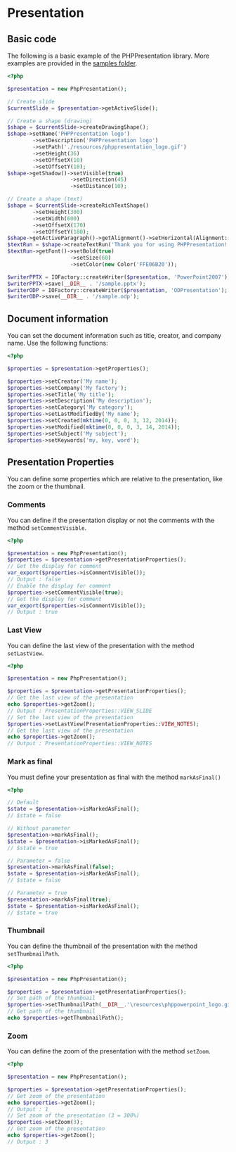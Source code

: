 # Presentation

## Basic code

The following is a basic example of the PHPPresentation library. More examples are provided in the [samples folder](https://github.com/PHPOffice/PHPPresentation/tree/master/samples/).

``` php
<?php

$presentation = new PhpPresentation();

// Create slide
$currentSlide = $presentation->getActiveSlide();

// Create a shape (drawing)
$shape = $currentSlide->createDrawingShape();
$shape->setName('PHPPresentation logo')
        ->setDescription('PHPPresentation logo')
        ->setPath('./resources/phppresentation_logo.gif')
        ->setHeight(36)
        ->setOffsetX(10)
        ->setOffsetY(10);
$shape->getShadow()->setVisible(true)
                    ->setDirection(45)
                    ->setDistance(10);

// Create a shape (text)
$shape = $currentSlide->createRichTextShape()
        ->setHeight(300)
        ->setWidth(600)
        ->setOffsetX(170)
        ->setOffsetY(180);
$shape->getActiveParagraph()->getAlignment()->setHorizontal(Alignment::HORIZONTAL_CENTER);
$textRun = $shape->createTextRun('Thank you for using PHPPresentation!');
$textRun->getFont()->setBold(true)
                    ->setSize(60)
                    ->setColor(new Color('FFE06B20'));

$writerPPTX = IOFactory::createWriter($presentation, 'PowerPoint2007');
$writerPPTX->save(__DIR__ . '/sample.pptx');
$writerODP = IOFactory::createWriter($presentation, 'ODPresentation');
$writerODP->save(__DIR__ . '/sample.odp');

```

## Document information

You can set the document information such as title, creator, and company name. Use the following functions:

``` php
<?php

$properties = $presentation->getProperties();

$properties->setCreator('My name');
$properties->setCompany('My factory');
$properties->setTitle('My title');
$properties->setDescription('My description');
$properties->setCategory('My category');
$properties->setLastModifiedBy('My name');
$properties->setCreated(mktime(0, 0, 0, 3, 12, 2014));
$properties->setModified(mktime(0, 0, 0, 3, 14, 2014));
$properties->setSubject('My subject');
$properties->setKeywords('my, key, word');
```

## Presentation Properties

You can define some properties which are relative to the presentation, like the zoom or the thumbnail.

### Comments

You can define if the presentation display or not the comments with the method `setCommentVisible`.

``` php
<?php

$presentation = new PhpPresentation();
$properties = $presentation->getPresentationProperties();
// Get the display for comment
var_export($properties->isCommentVisible());
// Output : false
// Enable the display for comment
$properties->setCommentVisible(true);
// Get the display for comment
var_export($properties->isCommentVisible());
// Output : true
```

### Last View

You can define the last view of the presentation with the method `setLastView`.

``` php
<?php

$presentation = new PhpPresentation();

$properties = $presentation->getPresentationProperties();
// Get the last view of the presentation
echo $properties->getZoom();
// Output : PresentationProperties::VIEW_SLIDE
// Set the last view of the presentation
$properties->setLastView(PresentationProperties::VIEW_NOTES);
// Get the last view of the presentation
echo $properties->getZoom();
// Output : PresentationProperties::VIEW_NOTES
```

### Mark as final

You must define your presentation as final with the method `markAsFinal()`

``` php
<?php

// Default
$state = $presentation->isMarkedAsFinal();
// $state = false

// Without parameter
$presentation->markAsFinal();
$state = $presentation->isMarkedAsFinal();
// $state = true

// Parameter = false
$presentation->markAsFinal(false);
$state = $presentation->isMarkedAsFinal();
// $state = false

// Parameter = true
$presentation->markAsFinal(true);
$state = $presentation->isMarkedAsFinal();
// $state = true
```

### Thumbnail

You can define the thumbnail of the presentation with the method `setThumbnailPath`.

``` php
<?php

$presentation = new PhpPresentation();

$properties = $presentation->getPresentationProperties();
// Set path of the thumbnail
$properties->setThumbnailPath(__DIR__.'\resources\phppowerpoint_logo.gif');
// Get path of the thumbnail
echo $properties->getThumbnailPath();
```

### Zoom

You can define the zoom of the presentation with the method `setZoom`.

``` php
<?php

$presentation = new PhpPresentation();

$properties = $presentation->getPresentationProperties();
// Get zoom of the presentation
echo $properties->getZoom();
// Output : 1
// Set zoom of the presentation (3 = 300%)
$properties->setZoom(3);
// Get zoom of the presentation
echo $properties->getZoom();
// Output : 3
```
